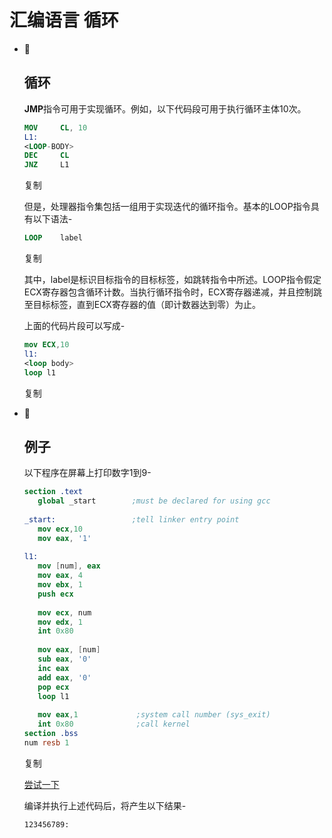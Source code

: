 # 汇编语言 循环

- 

  ## 循环

  **JMP**指令可用于实现循环。例如，以下代码段可用于执行循环主体10次。

  ```nasm
  MOV     CL, 10
  L1:
  <LOOP-BODY>
  DEC     CL
  JNZ     L1
  ```

  复制

  但是，处理器指令集包括一组用于实现迭代的循环指令。基本的LOOP指令具有以下语法-

  ```nasm
  LOOP    label
  ```

  复制

  其中，label是标识目标指令的目标标签，如跳转指令中所述。LOOP指令假定ECX寄存器包含循环计数。当执行循环指令时，ECX寄存器递减，并且控制跳至目标标签，直到ECX寄存器的值（即计数器达到零）为止。

  上面的代码片段可以写成-

  ```nasm
  mov ECX,10
  l1:
  <loop body>
  loop l1
  ```

  复制

- 

  ## 例子

  以下程序在屏幕上打印数字1到9-

  ```nasm
  section .text
     global _start        ;must be declared for using gcc
          
  _start:                 ;tell linker entry point
     mov ecx,10
     mov eax, '1'
          
  l1:
     mov [num], eax
     mov eax, 4
     mov ebx, 1
     push ecx
          
     mov ecx, num        
     mov edx, 1        
     int 0x80
          
     mov eax, [num]
     sub eax, '0'
     inc eax
     add eax, '0'
     pop ecx
     loop l1
          
     mov eax,1             ;system call number (sys_exit)
     int 0x80              ;call kernel
  section .bss
  num resb 1
  ```

  复制

  [尝试一下](https://www.cainiaoya.com/runcode.html?filename=loop1&type=21&module=jiaocheng)

  编译并执行上述代码后，将产生以下结果-

  ```nasm
  123456789:
  ```